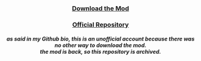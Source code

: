 <h3 align="center"><a href="https://scp222thj.dev/malummenu">Download the Mod</a></h3>
<h3 align="center"><a href="https://github.com/scp222thj/MalumMenu">Official Repository</a></h3>
<h5 align="center">as said in my Github bio, this is an unofficial account because there was no other way to download the mod.<br>the mod is back, so this repository is archived.</h5>
